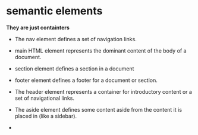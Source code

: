 # semantic elements

**They are just containters**


* The nav element defines a set of navigation links.
* main HTML element represents the dominant content of the body of a document.
* section  element defines a section in a document
* footer  element defines a footer for a document or section.
* The header element represents a container for introductory content or a set of navigational links.



* The aside element defines some content aside from the content it is placed in (like a sidebar).
* 





